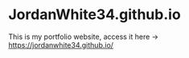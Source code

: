 # JordanWhite34.github.io

This is my portfolio website, access it here -> https://jordanwhite34.github.io/
